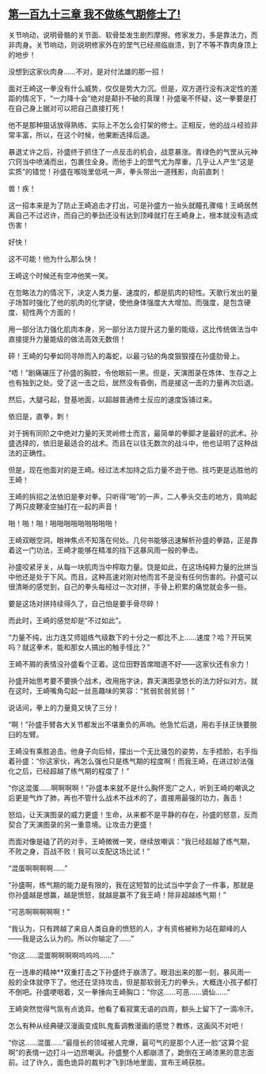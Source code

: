 ## [第一百九十三章 我不做练气期修士了!](https://www.xxbiquge.com/11_11207/8757808.html)


  关节响动，说明骨骼的关节面、软骨垫发生剧烈摩擦。修家发力，多是靠法力，而非肉身。关节响动，则说明修家外在的罡气已经濒临崩溃，到了不等不靠肉身顶上的地步！

  没想到这家伙肉身……不对，是对付法雄的那一招！

  面对王崎这一拳没有什么威势，仅仅是势大力沉。但是，双方道行没有决定性的差距的情况下，“一力降十会”绝对是颠扑不破的真理！孙盛毫不怀疑，这一拳要是打在自己身上据对可以把自己直接打死！

  他不是那种狠话放得熟练、实际上不怎么会打架的修士。正相反，他的战斗经验非常丰富，所以，在这个时候，他果断选择后退。

  暴退丈许之后，孙盛终于抓住了一点反击的机会，战意暴涨。青绿色的气罡从元神穴窍当中喷涌而出，包裹住全身。而他手上的罡气尤为厚重，几乎让人产生“这是实质”的错觉！孙盛在喉咙里低吼一声，拳头带出一道残影，向前直刺！

  兽！疾！

  这一招本来是为了防止王崎追击才打出，可是孙盛方一抬头就瞳孔骤缩！王崎居然离自己不过迟许，而自己的拳劲还没有达到顶峰就打在王崎身上，根本就没有造成伤害！

  好快！

  这不可能！他为什么那么快！

  王崎这个时候还有空冲他笑一笑。

  在忽略法力的情况下，决定人类力量、速度的，都是肌肉的韧性。天歌行发出的量子场暂时强化了他的肌肉的化学键，使他身体强度大大增加。而强度，是包含硬度、韧性两个方面的！

  用一部分法力强化肌肉本身，另一部分法力提升这力量的能级，这比传统做法当中直接提升力量能级的做法高效无数倍！

  砰！王崎的勾拳如同寻隙而入的毒蛇，以最刁钻的角度狠狠撞在孙盛肋骨上。

  “唔！”剧痛碾压了孙盛的胸腔，令他眼前一黑。但是，天演图录在炼体、生存之上也有独到之处。受了这一击之后，居然没有昏倒，而是接这一击的力量再次后退。

  然后，大腿弓起，登基地面，以超越普通修士反应的速度饭铺过来。

  依旧是，直拳，刺！

  对于拥有同阶之中绝对力量的天灵岭修士而言，最简单的拳脚才是最好的武术。孙盛选择的，依旧是最适合的战术。而且在以往无数次的战斗中，他也证明了这种战法的正确性。

  但是，现在他面对的是王崎。经过法术加持之后力量不逊于他、技巧更是远胜他的王崎！

  王崎的拆招之法依旧是拳对拳。只听得“啪”的一声，二人拳头交击的地方，竟响起了两只皮鞭凌空抽打在一起的声音！

  啪！啪！啪！啪啪啪啪啪啪啪啪啪！

  王崎双眼空洞，眼神焦点不知落在何处。几何书能够迅速解析孙盛的拳路，正是靠着这一门功法，王崎才能够在精准的挡下这暴风雨一般的拳击。

  孙盛咬紧牙关，从每一块肌肉当中榨取力量。饶是如此，在这场纯粹力量的比拼当中他还是处于下风。而且，这种高速对刚对他而言不是没有任何伤害的。孙盛可以很清晰的感觉到，自己的拳头每经过一次对拼，手骨上积累的痛觉就会多一些。

  要是这场对拼持续得久了，自己怕是要手骨尽碎！

  而此时，王崎的感觉却是“不过如此”。

  “力量不纯，出力连艾师姐练气级数下的十分之一都比不上……速度？哈？开玩笑吗？就这拳术，能和那女人搞出的触手怪比？”

  王崎不屑的表情没孙盛看个正着。这位田野首席暗道不好——这家伙还有余力！

  孙盛开始思考要不要换个战术，改用拖字诀，靠天演图录悠长的法力好似对方。就在这时，王崎嘴角勾起一丝恶趣味的笑容：“贫弱贫弱贫弱！”

  说话间，拳上的力量竟又快了三分！

  “啊！”孙盛手臂各大关节都发出不堪重负的声响。他急忙后退，用右手扶正快要脱臼的左臂。

  王崎没有乘胜追击。他身子向后倾，摆出一个无比骚包的姿势，左手捂脸，右手指着孙盛：“你这家伙，再怎么强也只是练气期的程度啊！而我王崎，在进过妙法强化之后，已经超越了练气期的程度了！”

  “你这混蛋……啊啊啊啊！”孙盛本来就不是什么胸怀宽广之人，听到王崎的嘲讽之后更是气炸了肺，再也不管什么战术不战术的了，直接用最强的功力，轰击！

  怒焰，让天演图录的威力更盛！生命，从来都不是平静的存在，孙盛的怒意，反而契合了天演图录的另一重意境。让攻击力更盛！

  而面对像是磕了药的对手，王崎微微一笑，继续放嘲讽：“我已经超越了练气期，不败之身，百战不败！我可以支配这场比试！”

  “混蛋啊啊啊啊……”

  “孙盛啊，练气期的能力是有限的，我在这短暂的比试当中学会了一件事，那就是你孙盛越是想赢，越是愤怒，就越是赢不了我王崎！除非超越练气期！”

  “可恶啊啊啊啊啊！”

  “我认为，只有跨越了来自人类自身的愤怒的人，才有资格被称为站在颠峰的人——我是这么认为的。所以你输定了……”

  “你这……混蛋啊啊啊啊呜呜呜……”

  在一连串的精神**双重打击之下孙盛终于崩溃了。眼泪出来的那一刻，暴风雨一般的全体就停下了。他还在坚持攻击，但是那软弱无力的拳头，大概连小孩子都打不倒吧。孙盛哽咽着，又一拳捶向王崎胸口：“你这……可恶……谪仙……”

  王崎突然觉得气氛有点诡异。他看了看寂寞无语的四周，额头上留下了一滴冷汗。

  怎么有种从经典硬汉漫画变成BL鬼畜调教漫画的感觉？教练，这画风不对吧！

  “你这……混蛋……”最擅长的领域被人完爆，最可气的是那个人还一脸“这算个屁啊”的表情一边打斗一边昂嘲讽。孙盛整个人都崩溃了，跪倒在王崎漆黑的意志面前。过了许久，面色诡异的裁判才飞到场地里面，宣布王崎获胜。
